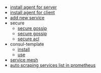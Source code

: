 * [install agent for server](install_server.md)
* [install agent for client](install_client.md)
* [add new service](add_service_on_agent.md)
* secure
  * [secure gossip](secure_gossip.md)
  * [secure gossip](secure_tcp.md)
  * [secure acl](secure_acl.md)
* consul-template
  * [install](install_consul_template.md)
  * [use](use_consul_template.md)
* [service mesh](service_mesh.md)
* [auto scraping services list in prometheus](scraping_in_prometheus.md)